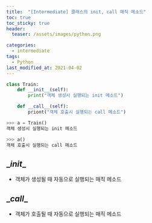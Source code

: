 ```yaml
---
title:  "[Intermediate] 클래스의 init, call 매직 메소드"
toc: true
toc_sticky: true
header:
  teaser: /assets/images/python.png

categories:
  - intermediate
tags:
  - Python
last_modified_at: 2021-04-02
---  
```



```python
class Train:
    def __init__(self):
        print("객체 생성시 실행되는 init 메소드")

    def __call__(self):
        priont("객체 호출시 실행되는 call 메소드")

>>> a = Train()
객체 생성시 실행되는 init 메소드

>>> a()
객체 호출시 실행되는 call 메소드
```


## \__init__  

* 객체가 생성될 때 자동으로 실행되는 매직 메소드  

## \__call__  

* 객체가 호출될 때 자동으로 실행되는 매직 메소드  




